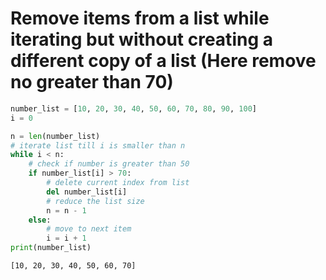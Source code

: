 # Remove items from a list while iterating but without creating a different copy of a list  (Here remove no greater than 70)


```python
number_list = [10, 20, 30, 40, 50, 60, 70, 80, 90, 100]
i = 0

n = len(number_list)
# iterate list till i is smaller than n
while i < n:
    # check if number is greater than 50
    if number_list[i] > 70:
        # delete current index from list
        del number_list[i]
        # reduce the list size
        n = n - 1
    else:
        # move to next item
        i = i + 1
print(number_list)
```

    [10, 20, 30, 40, 50, 60, 70]
    


```python

```
